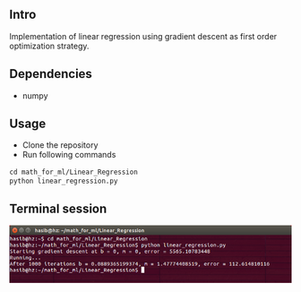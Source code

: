 ## Intro 
Implementation of linear regression using gradient descent as first order optimization strategy.


## Dependencies 
* numpy

## Usage 

* Clone the repository
* Run following commands
```
cd math_for_ml/Linear_Regression
python linear_regression.py
```

## Terminal session
![alt-text-2](https://github.com/hasibzunair/math-for-ml/blob/master/Linear_Regression/terminalsession.png "title-2")
